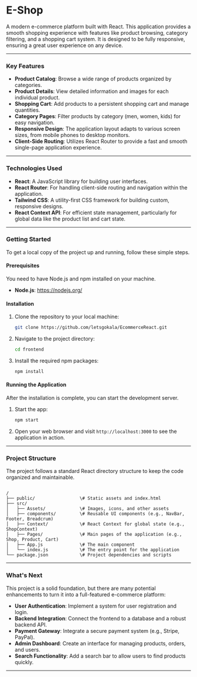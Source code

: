 # E-Shop

A modern e-commerce platform built with React. This application provides a smooth shopping experience with features like product browsing, category filtering, and a shopping cart system. It is designed to be fully responsive, ensuring a great user experience on any device.

---

### Key Features

* **Product Catalog**: Browse a wide range of products organized by categories.
* **Product Details**: View detailed information and images for each individual product.
* **Shopping Cart**: Add products to a persistent shopping cart and manage quantities.
* **Category Pages**: Filter products by category (men, women, kids) for easy navigation.
* **Responsive Design**: The application layout adapts to various screen sizes, from mobile phones to desktop monitors.
* **Client-Side Routing**: Utilizes React Router to provide a fast and smooth single-page application experience.

---

### Technologies Used

* **React**: A JavaScript library for building user interfaces.
* **React Router**: For handling client-side routing and navigation within the application.
* **Tailwind CSS**: A utility-first CSS framework for building custom, responsive designs.
* **React Context API**: For efficient state management, particularly for global data like the product list and cart state.

---

### Getting Started

To get a local copy of the project up and running, follow these simple steps.

#### Prerequisites

You need to have Node.js and npm installed on your machine.

* **Node.js**: <https://nodejs.org/>

#### Installation

1.  Clone the repository to your local machine:

    ```sh
    git clone https://github.com/letsgokala/EcommerceReact.git
    ```

2.  Navigate to the project directory:

    ```sh
    cd frontend
    ```

3.  Install the required npm packages:

    ```sh
    npm install
    ```

#### Running the Application

After the installation is complete, you can start the development server.

1.  Start the app:

    ```sh
    npm start
    ```

2.  Open your web browser and visit `http://localhost:3000` to see the application in action.

---

### Project Structure

The project follows a standard React directory structure to keep the code organized and maintainable.

````

/
├── public/                 \# Static assets and index.html
├── src/
│   ├── Assets/             \# Images, icons, and other assets
│   ├── components/         \# Reusable UI components (e.g., NavBar, Footer, Breadcrum)
│   ├── Context/            \# React Context for global state (e.g., ShopContext)
│   ├── Pages/              \# Main pages of the application (e.g., Shop, Product, Cart)
│   ├── App.js              \# The main component
│   └── index.js            \# The entry point for the application
└── package.json            \# Project dependencies and scripts

````

---

### What's Next

This project is a solid foundation, but there are many potential enhancements to turn it into a full-featured e-commerce platform:

* **User Authentication**: Implement a system for user registration and login.
* **Backend Integration**: Connect the frontend to a database and a robust backend API.
* **Payment Gateway**: Integrate a secure payment system (e.g., Stripe, PayPal).
* **Admin Dashboard**: Create an interface for managing products, orders, and users.
* **Search Functionality**: Add a search bar to allow users to find products quickly.

---


